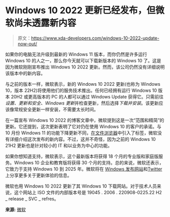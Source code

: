 # Windows 10 2022 更新已经发布，但微软尚未透露新内容

> 原文：<https://www.xda-developers.com/windows-10-2022-update-now-out/>

如果你的电脑无法升级到最新的 Windows 11 版本，而你仍然是许多运行 Windows 10 的人之一，那么你今天就可以下载新版本的 Windows 10 了。这是因为微软刚刚宣布推出 Windows 10 2022 更新。然而，该公司仍然没有详细说明该版本中的新内容。

与之前的版本一样，微软表示，新的 Windows 10 2022 更新(也称为 Windows 10，版本 22H2)将使用他们的服务技术推出。任何已经拥有运行 Windows 10 版本 20H2 或更高版本的 PC 的人都可以通过 Windows Update 获得它。只需前往*设置、更新和安全、Windows 更新*并检查更新，然后选择*下载并安装*。该更新应该像常规安全更新一样安装，不需要太长时间。

在一篇宣布 Windows 10 2022 的博客文章中，微软提到这是一次“范围和精简”的更新。它还提到，这次更新表明了它对仍在使用 Windows 10 的客户的承诺。与 10 月份 Windows 11 的功能下降更新不同，[在文件浏览器](https://www.xda-developers.com/windows-11-22h2-file-explorer-tabs-available/)中引入了标签，微软没有详细介绍这次发布的新内容。不过，这并不奇怪，因为之前的 Windows 10 21H2 更新也是针对较小的 IT 和以业务为中心的功能。

如果你想知道支持，微软表示，这个最新版本将获得 18 个月的专业版和家庭版服务。Windows 10 企业和教育版将获得 30 个月的支持。总的来说，微软还表示，它致力于支持 Windows 10 到 2025 年。微软将在 [Windows 发布网站](https://aka.ms/WindowsReleaseHealth)和[Twitter](https://twitter.com/WindowsUpdate)上分享更多关于更新体验的信息。

微软也用 Windows 10 2022 更新了其 Windows 10 下载网站。对于技术人员来说，这个网站上 ISO 文件的内部版本号是 19045 . 2006 . 220908-0225.22 H2 _ release _ SVC _ refres。

**来源:** [微软](https://blogs.windows.com/windowsexperience/2022/10/18/how-to-get-the-windows-10-2022-update/)